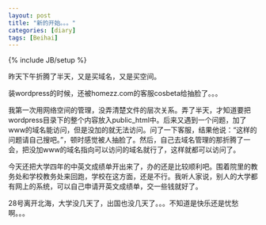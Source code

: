 ```yaml
---
layout: post
title: "新的开始。。。"
categories: [diary]
tags: [Beihai]
---
```

{% include JB/setup %}

昨天下午折腾了半天，又是买域名，又是买空间。

装wordpress的时候，还被homezz.com的客服cosbeta给抽脸了。。。

我第一次用网络空间的管理，没弄清楚文件的层次关系。弄了半天，才知道要把wordpress目录下的整个内容放入public_html中。后来又遇到一个问题，加了www的域名能访问，但是没加的就无法访问。问了一下客服，结果他说：“这样的问题请自己搜吧。”，顿时感觉被人抽脸了。然后，自己去域名管理的那折腾了一会，把没加www的域名指向可以访问的域名就行了，这样就都可以访问了。

今天还把大学四年的中英文成绩单开出来了，办的还是比较顺利吧。围着院里的教务处和学校教务处来回跑，学校在这方面，还是不行。我听人家说，别人的大学都有网上的系统，可以自己申请开英文成绩单，交一些钱就好了。

28号离开北海，大学没几天了，出国也没几天了。。。不知道是快乐还是忧愁啊。。。